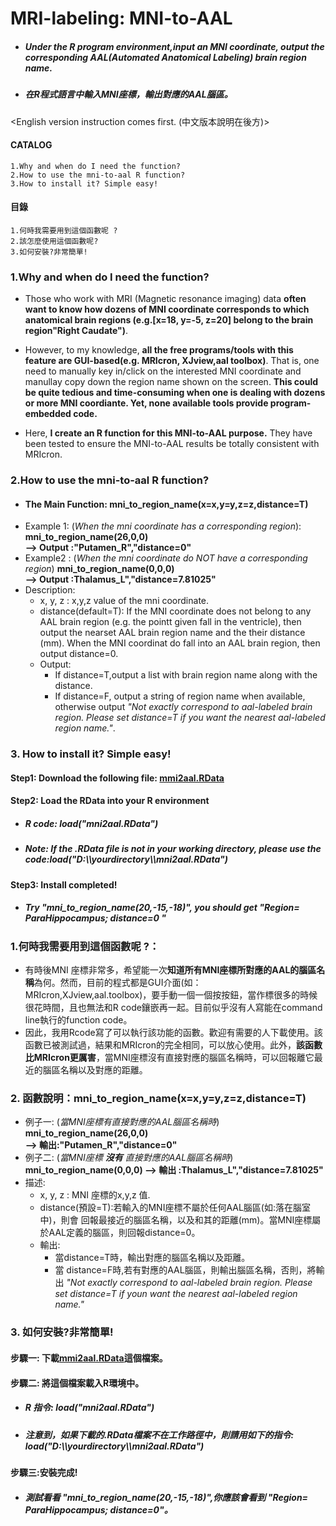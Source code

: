 # MRI-labeling: MNI-to-AAL
- ##### Under the R program environment,input an MNI coordinate, output the corresponding AAL(Automated Anatomical Labeling) brain region name.  
&#13;&#10;
- ##### 在R程式語言中輸入MNI座標，輸出對應的AAL腦區。

<English version instruction comes first. (中文版本說明在後方)>
#### CATALOG 
    1.Why and when do I need the function?
    2.How to use the mni-to-aal R function?
    3.How to install it? Simple easy!
#### 目錄 
    1.何時我需要用到這個函數呢 ?
    2.該怎麼使用這個函數呢?
    3.如何安裝?非常簡單!
### 1.Why and when do I need the function?
- Those who work with MRI (Magnetic resonance imaging) data **often want to know how dozens of MNI coordinate corresponds to which anatomical brain regions  (e.g.[x=18, y=-5, z=20] belong to the brain region"Right Caudate")**. 

- However, to my knowledge, **all the free programs/tools with this feature are GUI-based(e.g. MRIcron, XJview,aal toolbox)**. That is, one need to manually key in/click on the interested MNI coordinate and manullay copy down the region name shown on the screen. **This could be quite tedious and time-consuming when one is dealing with dozens or more MNI coordiante. Yet, none available tools provide program-embedded code.**

- Here, **I create an R function for this MNI-to-AAL purpose.** They have been tested to ensure the MNI-to-AAL results be totally consistent with MRIcron.
 ### 2.How to use the mni-to-aal R function?
 - #### **The Main Function: mni_to_region_name(x=x,y=y,z=z,distance=T)**
 - Example 1: (*When the mni coordinate has a corresponding region*):
 **mni_to_region_name(26,0,0)  
--> Output :"Putamen_R","distance=0"**
 - Example2 : (*When the mni coordinate do NOT have a corresponding region*)
 **mni_to_region_name(0,0,0)  
--> Output :Thalamus_L","distance=7.81025"**
- Description: 
    - x, y, z : x,y,z value of the mni coordinate.
    - distance(default=T): If the MNI coordinate does not belong to any AAL brain region (e.g. the pointt given fall in the ventricle), then output the nearset AAL brain region name and the their distance (mm). When the MNI coordinat do fall into an AAL brain region, then output distance=0.
    - Output: 
        -   If distance=T,output a list with brain region name along with the distance. 
        - If distance=F, output a string of region name when available, otherwise output *"Not exactly correspond to aal-labeled brain region. Please set distance=T if you want the nearest aal-labeled region name."*.
        
 ### 3. How to install it? Simple easy!
  #### Step1: Download the following file: [mmi2aal.RData](https://github.com/vimchiz/MRI-labeling-MNI-to-AAL/raw/master/mni2aal.RData)  
  #### Step2: Load the RData into your R environment  
 - ##### R code: load("mni2aal.RData")
 - ##### Note: If the .RData file is not in your working directory, please use the code:load("D:\\\\yourdirectory\\\\mni2aal.RData")
  #### Step3: Install completed! 
 - ##### Try "mni_to_region_name(20,-15,-18)", you should get "Region= ParaHippocampus; distance=0 "  

 ### 1.何時我需要用到這個函數呢 ?：
 - 有時後MNI 座標非常多，希望能一次**知道所有MNI座標所對應的AAL的腦區名稱**為何。然而，目前的程式都是GUI介面(如：MRIcron,XJview,aal.toolbox)，要手動一個一個按按鈕，當作標很多的時候很花時間，且也無法和R code鑲嵌再一起。目前似乎沒有人寫能在command line執行的function code。
 - 因此，我用Rcode寫了可以執行該功能的函數。歡迎有需要的人下載使用。該函數已被測試過，結果和MRIcron的完全相同，可以放心使用。此外，**該函數比MRIcron更厲害**，當MNI座標沒有直接對應的腦區名稱時，可以回報離它最近的腦區名稱以及對應的距離。

### 2. 函數說明：mni_to_region_name(x=x,y=y,z=z,distance=T)
- 例子一: (*當MNI座標有直接對應的AAL腦區名稱時*)
 **mni_to_region_name(26,0,0)  
--> 輸出:"Putamen_R","distance=0"**
- 例子二: (*當MNI座標 **沒有** 直接對應的AAL腦區名稱時*)
 **mni_to_region_name(0,0,0) 
--> 輸出 :Thalamus_L","distance=7.81025"**
- 描述: 
    - x, y, z : MNI 座標的x,y,z 值.
    - distance(預設=T):若輸入的MNI座標不屬於任何AAL腦區(如:落在腦室中)，則會 回報最接近的腦區名稱，以及和其的距離(mm)。當MNI座標屬於AAL定義的腦區，則回報distance=0。
    - 輸出: 
        - 當distance=T時，輸出對應的腦區名稱以及距離。
        - 當 distance=F時,若有對應的AAL腦區，則輸出腦區名稱，否則，將輸出  *"Not exactly correspond to aal-labeled brain region. Please set distance=T if youn want the nearest aal-labeled region name."*
 ### 3. 如何安裝?非常簡單!
  #### 步驟一: 下載[mmi2aal.RData](https://github.com/vimchiz/MRI-labeling-MNI-to-AAL/raw/master/mni2aal.RData)這個檔案。
  #### 步驟二: 將這個檔案載入R環境中。 
 - ##### R 指令: load("mni2aal.RData")
 - ##### 注意到，如果下載的.RData檔案不在工作路徑中，則請用如下的指令:  load("D:\\\\yourdirectory\\\\mni2aal.RData")
  #### 步驟三:安裝完成!
 - ##### 測試看看 "mni_to_region_name(20,-15,-18)",你應該會看到 "Region= ParaHippocampus; distance=0"。   

